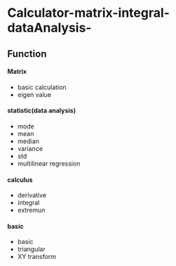 # Calculator-matrix-integral-dataAnalysis-

## Function
#### Matrix
- basic calculation
- eigen value

#### statistic(data analysis)
- mode
- mean
- median
- variance
- std
- multilinear regression

#### calculus
- derivative
- integral
- extremun

#### basic
- basic
- triangular
- XY transform
